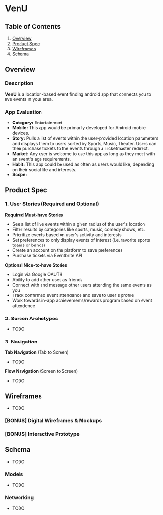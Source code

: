 # VenU

## Table of Contents
1. [Overview](#Overview)
1. [Product Spec](#Product-Spec)
1. [Wireframes](#Wireframes)
2. [Schema](#Schema)

## Overview
### Description
**VenU** is a location-based event finding android app that connects you to live events in your area. 

### App Evaluation
- **Category:** Entertainment
- **Mobile:** This app would be primarily developed for Android mobile devices.
- **Story:** Pulls a list of events within the user-provided location parameters and displays them to users sorted by Sports, Music, Theater. Users can then purchase tickets to the events through a Ticketmaster redirect.
- **Market:** Any user is welcome to use this app as long as they meet with an event's age requirements.
- **Habit:** This app could be used as often as users would like, depending on their social life and interests.
- **Scope:**

## Product Spec

### 1. User Stories (Required and Optional)

**Required Must-have Stories**

- See a list of live events within a given radius of the user's location
- Filter results by categories like sports, music, comedy shows, etc.
- Prioritize events based on user's activity and interests
- Set preferences to only display events of interest (i.e. favorite sports teams or bands)
- Create an account on the platform to save preferences
- Purchase tickets via Eventbrite API

**Optional Nice-to-have Stories**

- Login via Google OAUTH
- Ability to add other uses as friends
- Connect with and message other users attending the same events as you
- Track confirmed event attendance and save to user's profile
- Work towards in-app achievements/rewards program based on event attendence

### 2. Screen Archetypes

* TODO

### 3. Navigation

**Tab Navigation** (Tab to Screen)

* TODO

**Flow Navigation** (Screen to Screen)

* TODO

## Wireframes
- TODO

### [BONUS] Digital Wireframes & Mockups

### [BONUS] Interactive Prototype

## Schema 
- TODO
### Models
- TODO
### Networking
- TODO
